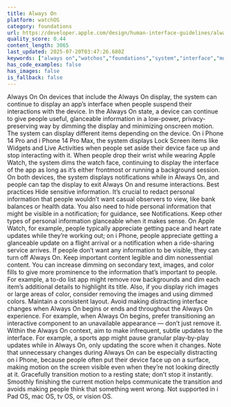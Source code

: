 ```yaml
---
title: Always On
platform: watchOS
category: foundations
url: https://developer.apple.com/design/human-interface-guidelines/always-on
quality_score: 0.44
content_length: 3065
last_updated: 2025-07-20T03:47:26.680Z
keywords: ["always on","watchos","foundations","system","interface","motion","widgets","images","color","layout"]
has_code_examples: false
has_images: false
is_fallback: false
---
```


Always On On devices that include the Always On display, the system can continue to display an app’s interface when people suspend their interactions with the device. In the Always On state, a device can continue to give people useful, glanceable information in a low-power, privacy-preserving way by dimming the display and minimizing onscreen motion. The system can display different items depending on the device. On i Phone 14 Pro and i Phone 14 Pro Max, the system displays Lock Screen items like Widgets and Live Activities when people set aside their device face up and stop interacting with it. When people drop their wrist while wearing Apple Watch, the system dims the watch face, continuing to display the interface of the app as long as it’s either frontmost or running a background session. On both devices, the system displays notifications while in Always On, and people can tap the display to exit Always On and resume interactions. Best practices Hide sensitive information. It’s crucial to redact personal information that people wouldn’t want casual observers to view, like bank balances or health data. You also need to hide personal information that might be visible in a notification; for guidance, see Notifications. Keep other types of personal information glanceable when it makes sense. On Apple Watch, for example, people typically appreciate getting pace and heart rate updates while they’re working out; on i Phone, people appreciate getting a glanceable update on a flight arrival or a notification when a ride-sharing service arrives. If people don’t want any information to be visible, they can turn off Always On. Keep important content legible and dim nonessential content. You can increase dimming on secondary text, images, and color fills to give more prominence to the information that’s important to people. For example, a to-do list app might remove row backgrounds and dim each item’s additional details to highlight its title. Also, if you display rich images or large areas of color, consider removing the images and using dimmed colors. Maintain a consistent layout. Avoid making distracting interface changes when Always On begins or ends and throughout the Always On experience. For example, when Always On begins, prefer transitioning an interactive component to an unavailable appearance — don’t just remove it. Within the Always On context, aim to make infrequent, subtle updates to the interface. For example, a sports app might pause granular play-by-play updates while in Always On, only updating the score when it changes. Note that unnecessary changes during Always On can be especially distracting on i Phone, because people often put their device face up on a surface, making motion on the screen visible even when they’re not looking directly at it. Gracefully transition motion to a resting state; don’t stop it instantly. Smoothly finishing the current motion helps communicate the transition and avoids making people think that something went wrong. Not supported in i Pad OS, mac OS, tv OS, or vision OS.